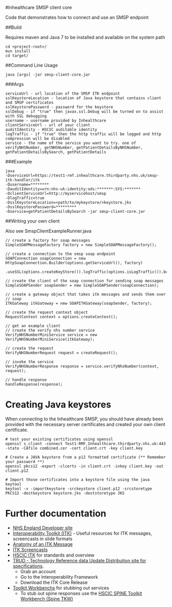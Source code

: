 #Inhealthcare SMSP client core

Code that demonstrates how to connect and use an SMSP endpoint

##Build

Requires maven and Java 7 to be installed and available on the system path 

	cd <project-root>/
	mvn install
	cd target/

##Command Line Usage

	java [args] -jar smsp-client-core.jar

###Args

	serviceUrl - url location of the SMSP ITK endpoint 
	sslKeystoreLocation - location of Java keystore that contains client and SMSP certificates
	sslKeystorePassword - password for the keystore 
	sslDebug - if "true" then javax.ssl.Debug will be turned on to assist with SSL debugging
	username - username provided by Inhealthcare
	clientServiceUrl - url of your client
	auditIdentity - HSCIC auditable identity
	logTraffic - if "true" then the http traffic will be logged and http compression will be disabled
	service - the name of the service you want to try. one of verifyNHSNumber, getNHSNumber, getPatientDetailsByNHSNumber, getPatientDetailsBySearch, getPatientDetails

###Example

	java
	-DserviceUrl=https://test1-rmf.inhealthcare.thirdparty.nhs.uk/smsp-itk-handler/itk
	-Dusername=********
	-DauditIdentity=urn:nhs-uk:identity:ods:*******:SYS:*******
	-DclientServiceUrl=http://myservicehost/smsp
	-DlogTraffic=true
	-DsslKeystoreLocation=<path/to/mykeystore/>keystore.jks
	-DsslKeystorePassword=*********
	-Dservice=getPatientDetailsBySearch -jar smsp-client-core.jar

##Writing your own client

Also see SmspClientExampleRunner.java

	// create a factory for soap messages
	SimpleSOAPMessageFactory factory = new SimpleSOAPMessageFactory();
	
	// create a connection to the smsp soap endpoint
	SOAPConnection soapConnection = new HttpSoapConnection.Builder(options.getServiceUrl(), factory)
				.useSSL(options.createKeyStore()).logTraffic(options.isLogTraffic()).build();
	
	// create the client of the soap connection for sending soap messages
	SimpleSOAPSender soapSender = new SimpleSOAPSender(soapConnection);
	
	// create a gateway object that takes itk messages and sends them over
	// soap
	ITKGateway itkGateway = new SOAPITKGateway(soapSender, factory);
	
	// create the request context object
	RequestContext context = options.createContext();
	
	// get an example client
	// create the verify nhs number service
	VerifyNHSNumberMiniService service = new VerifyNHSNumberMiniService(itkGateway);
	
	// create the request
	VerifyNHSNumberRequest request = createRequest();
	
	// invoke the service
	VerifyNHSNumberResponse response = service.verifyNhsNumber(context, request);
	
	// handle response
	handleResponse(response);

# Creating Java keystores

When connecting to the Inhealthcare SMSP, you should have already been provided with the necessary server certificates and created your own client certificate.

	# test your existing certificates using openssl
	openssl s_client -connect Test1-RMF.Inhealthcare.thirdparty.nhs.uk:443 -state -CAfile combined.cer -cert client.crt -key client.key
	
	# Create a JAVA keystore from a p12 formatted certificate (** Remember your password **)
	openssl pkcs12 -export -clcerts -in client.crt -inkey client.key -out client.p12
	
	# Import those certificates into a keystore file using the java keytool
	keytool -v -importkeystore -srckeystore client.p12 -srcstoretype PKCS12 -destkeystore keystore.jks -deststoretype JKS
	
# Further documentation

* [NHS England Developer site](http://developer.nhs.uk/)
* [Interoperability Toolkit (ITK)](http://developer.nhs.uk/testcentre/itk/) - Useful resources for ITK messages, screencasts in slide formats
* [Anatomy of an ITK Message](http://developer.nhs.uk/wp-content/uploads/2013/03/Anatomy-of-an-ITK-Message-over-SOAP1.pdf)
* [ITK Screencasts](https://youtube.com/channel/UC5yK75mnC8x7jDbZVakM07A?feature=relmfu)
* [HSCIC ITK](http://systems.hscic.gov.uk/interop/itk) for standards and overview
* [TRUD - Technology Reference data Update Distribution site for specifications](https://isd.hscic.gov.uk/trud3/user/guest/group/0/home). 
  * Grab an account
  * Go to the Interoperability Framework
  * Download the ITK Core Release
* [Toolkit Workbenchs](http://systems.hscic.gov.uk/sa/tools) for stubbing out services
	* To stub out spine responses use the [HSCIC SPINE Toolkit Workbench (Spine TKW)](http://systems.hscic.gov.uk/sa/tools/spinetkwinstal.jar) 